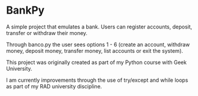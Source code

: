 # BankPy
A simple project that emulates a bank. Users can register accounts, deposit, transfer or withdraw their money.

Through banco.py the user sees options 1 - 6 (create an account, withdraw money, deposit money, transfer money,
list accounts or exit the system).

This project was originally created as part of my Python course with Geek University.

I am currently improvements through the use of try/except and while loops as part of
my RAD university discipline.
